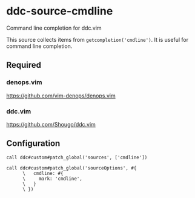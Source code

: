 # ddc-source-cmdline

Command line completion for ddc.vim

This source collects items from `getcompletion('cmdline')`. It is useful for
command line completion.

## Required

### denops.vim

https://github.com/vim-denops/denops.vim

### ddc.vim

https://github.com/Shougo/ddc.vim

## Configuration

```vim
call ddc#custom#patch_global('sources', ['cmdline'])

call ddc#custom#patch_global('sourceOptions', #{
      \   cmdline: #{
      \     mark: 'cmdline',
      \   }
      \ })
```
